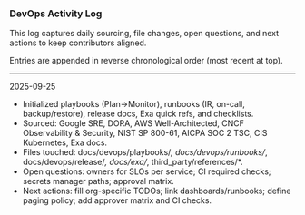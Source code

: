 ### DevOps Activity Log

This log captures daily sourcing, file changes, open questions, and next actions to keep contributors aligned.

Entries are appended in reverse chronological order (most recent at top).

---

2025-09-25
- Initialized playbooks (Plan→Monitor), runbooks (IR, on-call, backup/restore), release docs, Exa quick refs, and checklists.
- Sourced: Google SRE, DORA, AWS Well-Architected, CNCF Observability & Security, NIST SP 800-61, AICPA SOC 2 TSC, CIS Kubernetes, Exa docs.
- Files touched: docs/devops/playbooks/*, docs/devops/runbooks/*, docs/devops/release/*, docs/exa/*, third_party/references/*.
- Open questions: owners for SLOs per service; CI required checks; secrets manager paths; approval matrix.
- Next actions: fill org-specific TODOs; link dashboards/runbooks; define paging policy; add approver matrix and CI checks.